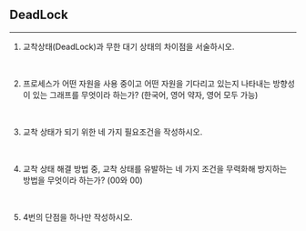 ## DeadLock 
---

1. 교착상태(DeadLock)과 무한 대기 상태의 차이점을 서술하시오.

<br>

2.  프로세스가 어떤 자원을 사용 중이고 어떤 자원을 기다리고 있는지 나타내는 방향성이 있는 그래프를 무엇이라 하는가? (한국어, 영어 약자, 영어 모두 가능)

<br> 

3. 교착 상태가 되기 위한 네 가지 필요조건을 작성하시오.

<br>

4.	교착 상태 해결 방법 중, 교착 상태를 유발하는 네 가지 조건을 무력화해 방지하는 방법을 무엇이라 하는가? (00와 00)

<br>

5.	4번의 단점을 하나만 작성하시오.
